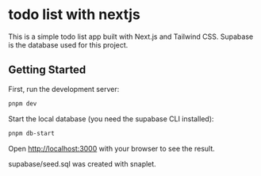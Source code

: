 # todo list with nextjs

This is a simple todo list app built with Next.js and Tailwind CSS.
Supabase is the database used for this project.

## Getting Started

First, run the development server:
```bash
pnpm dev
```
Start the local database (you need the supabase CLI installed):
```bash
pnpm db-start
```
Open [http://localhost:3000](http://localhost:3000) with your browser to see the result.

supabase/seed.sql was created with snaplet.